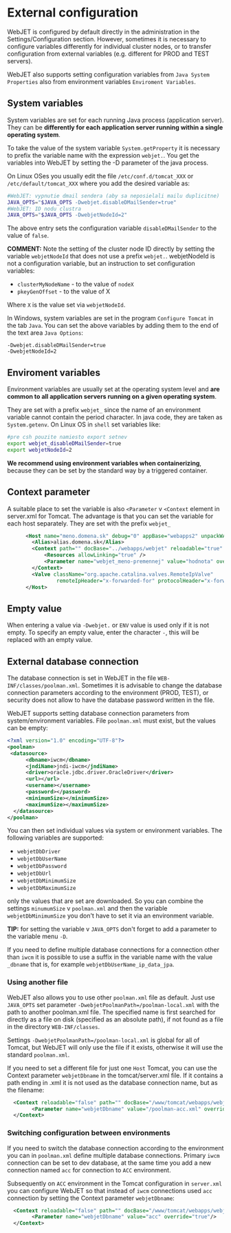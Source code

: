 # External configuration

WebJET is configured by default directly in the administration in the Settings/Configuration section. However, sometimes it is necessary to configure variables differently for individual cluster nodes, or to transfer configuration from external variables (e.g. different for PROD and TEST servers).

WebJET also supports setting configuration variables from `Java System Properties` also from environment variables `Enviroment Variables`.

## System variables

System variables are set for each running Java process (application server). They can be **differently for each application server running within a single operating system**.

To take the value of the system variable `System.getProperty` it is necessary to prefix the variable name with the expression `webjet.`. You get the variables into WebJET by setting the -D parameter of the java process.

On Linux OSes you usually edit the file `/etc/conf.d/tomcat_XXX` or `/etc/default/tomcat_XXX` where you add the desired variable as:

```sh
#WebJET: vypnutie dmail sendera (aby sa neposielali mailu duplicitne)
JAVA_OPTS="$JAVA_OPTS -Dwebjet.disableDMailSender=true"
#WebJET: ID nodu clustra
JAVA_OPTS="$JAVA_OPTS -DwebjetNodeId=2"
```

The above entry sets the configuration variable `disableDMailSender` to the value of `false`.

**COMMENT:** Note the setting of the cluster node ID directly by setting the variable `webjetNodeId` that does not use a prefix `webjet.`. webjetNodeId is not a configuration variable, but an instruction to set configuration variables:
- `clusterMyNodeName` - to the value of `nodeX`
- `pkeyGenOffset` - to the value of X

Where `X` is the value set via `webjetNodeId`.

In Windows, system variables are set in the program `Configure Tomcat` in the tab `Java`. You can set the above variables by adding them to the end of the text area `Java Options`:

```
-Dwebjet.disableDMailSender=true
-DwebjetNodeId=2
```

## Enviroment variables

Environment variables are usually set at the operating system level and **are common to all application servers running on a given operating system**.

They are set with a prefix `webjet_` since the name of an environment variable cannot contain the period character. In java code, they are taken as `System.getenv`. On Linux OS in `shell` set variables like:

```sh
#pre csh pouzite namiesto export setnev
export webjet_disableDMailSender=true
export webjetNodeId=2
```

**We recommend using environment variables when containerizing**, because they can be set by the standard way by a triggered container.

## Context parameter

A suitable place to set the variable is also `<Parameter` v `<Context` element in server.xml for Tomcat. The advantage is that you can set the variable for each host separately. They are set with the prefix `webjet_`

```xml
      <Host name="meno.domena.sk" debug="0" appBase="webapps2" unpackWARs="false" autoDeploy="false">
        <Alias>alias.domena.sk</Alias>
        <Context path="" docBase="../webapps/webjet" reloadable="true" debug="0" swallowOutput="true">
            <Resources allowLinking="true" />
            <Parameter name="webjet_meno-premennej" value="hodnota" override="true"/>
        </Context>
        <Valve className="org.apache.catalina.valves.RemoteIpValve"
                remoteIpHeader="x-forwarded-for" protocolHeader="x-forwarded-proto" />
      </Host>
```

## Empty value

When entering a value via `-Dwebjet.` or `ENV` value is used only if it is not empty. To specify an empty value, enter the character `-`, this will be replaced with an empty value.

## External database connection

The database connection is set in WebJET in the file `WEB-INF/classes/poolman.xml`. Sometimes it is advisable to change the database connection parameters according to the environment (PROD, TEST), or security does not allow to have the database password written in the file.

WebJET supports setting database connection parameters from system/environment variables. File `poolman.xml` must exist, but the values can be empty:

```xml
<?xml version="1.0" encoding="UTF-8"?>
<poolman>
 <datasource>
      <dbname>iwcm</dbname>
      <jndiName>jndi-iwcm</jndiName>
      <driver>oracle.jdbc.driver.OracleDriver</driver>
      <url></url>
      <username></username>
      <password></password>
      <minimumSize></minimumSize>
      <maximumSize></maximumSize>
  </datasource>
</poolman>
```

You can then set individual values via system or environment variables. The following variables are supported:
- `webjetDbDriver`
- `webjetDbUserName`
- `webjetDbPassword`
- `webjetDbUrl`
- `webjetDbMinimumSize`
- `webjetDbMaximumSize`

only the values that are set are downloaded. So you can combine the settings `minumumSize` v `poolman.xml` and then the variable `webjetDbMinimumSize` you don't have to set it via an environment variable.

**TIP:** for setting the variable v `JAVA_OPTS` don't forget to add a parameter to the variable menu `-D`.

If you need to define multiple database connections for a connection other than `iwcm` it is possible to use a suffix in the variable name with the value `_dbname` that is, for example `webjetDbUserName_ip_data_jpa`.

### Using another file

WebJET also allows you to use other `poolman.xml` file as default. Just use `JAVA_OPTS` set parameter `-DwebjetPoolmanPath=/poolman-local.xml` with the path to another poolman.xml file. The specified name is first searched for directly as a file on disk (specified as an absolute path), if not found as a file in the directory `WEB-INF/classes`.

Settings `-DwebjetPoolmanPath=/poolman-local.xml` is global for all of Tomcat, but WebJET will only use the file if it exists, otherwise it will use the standard `poolman.xml`.

If you need to set a different file for just one `Host` Tomcat, you can use the Context parameter `webjetDbname` in the tomcat/server.xml file. If it contains a path ending in .xml it is not used as the database connection name, but as the filename:

```xml
  <Context reloadable="false" path="" docBase="/www/tomcat/webapps/webjet/" allowLinking="true" swallowOutput="true">
        <Parameter name="webjetDbname" value="/poolman-acc.xml" override="true"/>
  </Context>
```

### Switching configuration between environments

If you need to switch the database connection according to the environment you can in `poolman.xml` define multiple database connections. Primary `iwcm` connection can be set to dev database, at the same time you add a new connection named `acc` for connection to `ACC` environment.

Subsequently on `ACC` environment in the Tomcat configuration in `server.xml` you can configure WebJET so that instead of `iwcm` connections used `acc` connection by setting the Context parameter `webjetDbname`:

```xml
  <Context reloadable="false" path="" docBase="/www/tomcat/webapps/webjet/" allowLinking="true" swallowOutput="true">
        <Parameter name="webjetDbname" value="acc" override="true"/>
  </Context>
```
